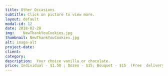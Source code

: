 ```yaml
---
title: Other Occasions
subtitle: Click on picture to view more.
layout: default
modal-id: 12
date: 2018-02-28
img:  	NewThankYouCookies.jpg
thumbnail: NewThankYouCookies.jpg
alt: image-alt
project-date: 
client: 
category: 
description:  Your choice vanilla or chocolate. 
price: Individual - $1.50 ; Dozen - $15; Bouquet - $15  (Free  delivery with order of $25 or more)
---
```


